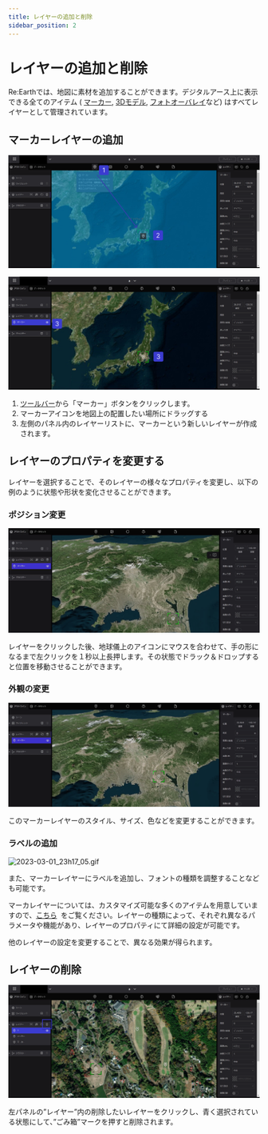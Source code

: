 ```yaml
---
title: レイヤーの追加と削除
sidebar_position: 2
---
```


# レイヤーの追加と削除

Re:Earthでは、地図に素材を追加することができます。デジタルアース上に表示できる全てのアイテム ( [マーカー](../reearth-layers/marker/marker.md), [3Dモデル](../reearth-layers/3D%20Model/3D%20Model.md), [フォトオーバレイ](../reearth-layers/photo-overlay/photo-overlay.md)など) はすべてレイヤーとして管理されています。

## **マーカーレイヤーの追加**

![Group 17.png](./img/Group_17.png)

![Group 18.png](./img/Group_18.png)
<!-- this link below for toolbar is not implemented  -->
1. [ツールバー](https://www.notion.so/983b11cca7b5455d88adf964296d52e3?pvs=21)から「マーカー」ボタンをクリックします。
2. マーカーアイコンを地図上の配置したい場所にドラッグする
3. 左側のパネル内のレイヤーリストに、マーカーという新しいレイヤーが作成されます。

## **レイヤーのプロパティを変更する**

レイヤーを選択することで、そのレイヤーの様々なプロパティを変更し、以下の例のように状態や形状を変化させることができます。

### **ポジション変更**

![2023-03-01_23h04_23.gif](./img/2023-03-01_23h04_23.gif)

レイヤーをクリックした後、地球儀上のアイコンにマウスを合わせて、手の形になるまで左クリックを１秒以上長押します。その状態でドラック＆ドロップすると位置を移動させることができます。

### **外観の変更**

![2023-03-01_23h11_55.gif](./img/2023-03-01_23h11_55.gif)

このマーカーレイヤーのスタイル、サイズ、色などを変更することができます。

### **ラベルの追加**

![2023-03-01_23h17_05.gif](./img/2023-03-01_23h17_05.gif)

また、マーカーレイヤーにラベルを追加し、フォントの種類を調整することなども可能です。

マーカレイヤーについては、カスタマイズ可能な多くのアイテムを用意していますので、[こちら](../reearth-layers/marker/marker.md)
 をご覧ください。レイヤーの種類によって、それぞれ異なるパラメータや機能があり、レイヤーのプロパティにて詳細の設定が可能です。

他のレイヤーの設定を変更することで、異なる効果が得られます。

## **レイヤーの削除**

![Group 32.png](./img/Group_32.png)

左パネルの”レイヤー”内の削除したいレイヤーをクリックし、青く選択されている状態にして、”ごみ箱”マークを押すと削除されます。